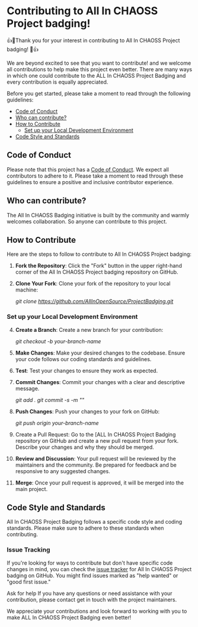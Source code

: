 # Contributing to All In CHAOSS Project badging!

👍🎉Thank you for your interest in contributing to All In CHAOSS Project badging!  🎉👍

We are beyond excited to see that you want to contribute! and we welcome all contributions to help make this project even better. 
There are many ways in which one could contribute to the ALL In CHAOSS Project Badging and every contribution is equally appreciated.

Before you get started, please take a moment to read through the following guidelines:
- [Code of Conduct](#code-of-conduct)
- [Who can contribute?](#who-can-contribute?)
- [How to Contribute](#how-to-contribute)
  - [Set up your Local Development Environment](#set-up-your-local-development-environment)
- [Code Style and Standards](#code-style-and-standards)

## Code of Conduct

Please note that this project has a [Code of Conduct](https://github.com/chaoss/.github/blob/main/CODE_OF_CONDUCT.md). We expect all contributors to adhere to it. Please take a moment to read through these guidelines to ensure a positive and inclusive contributor experience.

## Who can contribute?
The All In CHAOSS Badging initiative is built by the community and warmly welcomes collaboration. So anyone can contribute to this project.

## How to Contribute

Here are the steps to follow to contribute to All In CHAOSS Project badging:

1. **Fork the Repository**: Click the "Fork" button in the upper right-hand corner of the All In CHAOSS Project badging repository on GitHub.

2. **Clone Your Fork**: Clone your fork of the repository to your local machine:
  
   *git clone https://github.com/AllInOpenSource/ProjectBadging.git*
   
### Set up your Local Development Environment

4. **Create a Branch**: Create a new branch for your contribution:

   *git checkout -b your-branch-name*

5. **Make Changes**: Make your desired changes to the codebase. Ensure your code follows our coding standards and guidelines.

6. **Test**: Test your changes to ensure they work as expected.

7. **Commit Changes**: Commit your changes with a clear and descriptive message.

   *git add .
    git commit -s -m "<Brief description of your changes>"*

8. **Push Changes**: Push your changes to your fork on GitHub:

   *git push origin your-branch-name*

9. Create a Pull Request: Go to the [ALL In CHAOSS Project Badging repository on GitHub and create a new pull request from your fork. Describe your changes and why they should be merged.

10. **Review and Discussion**: Your pull request will be reviewed by the maintainers and the community. Be prepared for feedback and be responsive to any suggested changes.


11. **Merge**: Once your pull request is approved, it will be merged into the main project.


## Code Style and Standards
All In CHAOSS Project Badging follows a specific code style and coding standards. Please make sure to adhere to these standards when contributing.

### Issue Tracking
If you're looking for ways to contribute but don't have specific code changes in mind, you can check the [issue tracker](https://github.com/AllInOpenSource/ProjectBadging/issues) for All In CHAOSS Project badging on GitHub. You might find issues marked as "help wanted" or "good first issue."

Ask for help
If you have any questions or need assistance with your contribution, please contact get in touch with the project maintainers.

We appreciate your contributions and look forward to working with you to make ALL In CHAOSS Project Badging even better!
